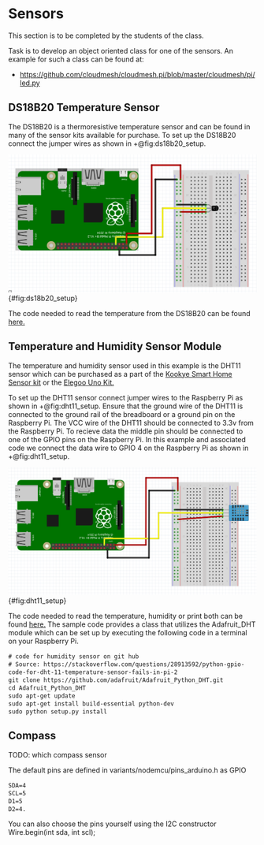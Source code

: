 Sensors
=======

This section is to be completed by the students of the class.

Task is to develop an object oriented class for one of the sensors. An
example for such a class can be found at:

-   <https://github.com/cloudmesh/cloudmesh.pi/blob/master/cloudmesh/pi/led.py>


DS18B20 Temperature Sensor
--------------------------

The DS18B20 is a thermoresistive temperature sensor and can be found in many of the sensor kits available for purchase.  To set up the DS18B20 connect the jumper wires as shown in +@fig:ds18b20_setup.  

![DS18B20 Setup](images/DS18B20_setup.png){#fig:ds18b20_setup}

The code needed to read the temperature from the DS18B20 can be found [here.](https://github.com/cloudmesh-community/fa18-523-84/tree/master/paper/code)

Temperature and Humidity Sensor Module
--------------------------------------

The temperature and humidity sensor used in this example is the DHT11 sensor which can be purchased as a part of the [Kookye Smart Home Sensor kit](https://www.amazon.com/gp/product/B01J9GD3DG/ref=oh_aui_detailpage_o03_s01?ie=UTF8&psc=1) or the [Elegoo Uno Kit.](https://www.amazon.com/ELEGOO-Project-Starter-Tutorial-Arduino/dp/B01D8KOZF4/ref=sr_1_6?s=electronics&ie=UTF8&qid=1542065611&sr=1-6&keywords=dht11+temperature+and+humidity+module)

To set up the DHT11 sensor connect jumper wires to the Raspberry Pi as shown in +@fig:dht11_setup.  Ensure that the ground wire of the DHT11 is connected to the ground rail of the breadboard or a ground pin on the Raspberry Pi.  The VCC wire of the DHT11 should be connected to 3.3v from the Raspberry Pi.  To recieve data the middle pin should be connected to one of the GPIO pins on the Raspberry Pi.  In this example and associated code we connect the data wire to GPIO 4 on the Raspberry Pi as shown in +@fig:dht11_setup.

![DHT11 Setup](images/DHT11_setup.png){#fig:dht11_setup}

The code needed to read the temperature, humidity or print both can be found [here.](https://github.com/cloudmesh-community/fa18-523-84/tree/master/paper/code)  The sample code provides a class that utilizes the Adafruit_DHT module which can be set up by executing the following code in a terminal on your Raspberry Pi.

```
# code for humidity sensor on git hub
# Source: https://stackoverflow.com/questions/28913592/python-gpio-code-for-dht-11-temperature-sensor-fails-in-pi-2
git clone https://github.com/adafruit/Adafruit_Python_DHT.git
cd Adafruit_Python_DHT
sudo apt-get update
sudo apt-get install build-essential python-dev
sudo python setup.py install
```




Compass
-------

TODO: which compass sensor

The default pins are defined in variants/nodemcu/pins_arduino.h as GPIO

    SDA=4 
    SCL=5
    D1=5 
    D2=4.

You can also choose the pins yourself using the I2C constructor
Wire.begin(int sda, int scl);
